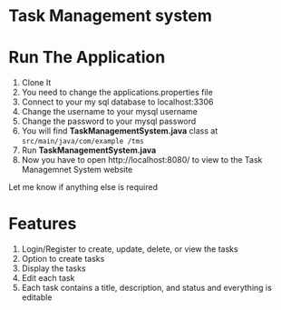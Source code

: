 # Task Management system

# Run The Application
1. Clone It
2. You need to change the applications.properties file
3. Connect to your my sql database to localhost:3306
4. Change the username to your mysql username
5. Change the password to your mysql password
6. You will find **TaskManagementSystem.java** class at `src/main/java/com/example
/tms`
7. Run **TaskManagementSystem.java**
8. Now you have to open http://localhost:8080/ to view to the Task Managemnet System website


Let me know if anything else is required

# Features
1. Login/Register to create, update, delete, or view the tasks
2. Option to create tasks
3. Display the tasks
4. Edit each task
5. Each task contains a title, description, and status and everything is editable

